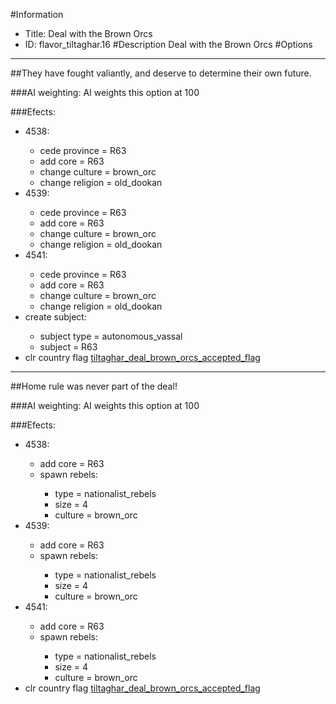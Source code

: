 #Information
 - Title: Deal with the Brown Orcs
 - ID: flavor_tiltaghar.16
#Description
Deal with the Brown Orcs
#Options

___
##They have fought valiantly, and deserve to determine their own future.

###AI weighting:
AI weights this option at 100


###Efects:<ul><li>4538:</li><ul><li>cede province = R63</li><li>add core = R63</li><li>change culture = brown_orc</li><li>change religion = old_dookan</li></ul><li>4539:</li><ul><li>cede province = R63</li><li>add core = R63</li><li>change culture = brown_orc</li><li>change religion = old_dookan</li></ul><li>4541:</li><ul><li>cede province = R63</li><li>add core = R63</li><li>change culture = brown_orc</li><li>change religion = old_dookan</li></ul><li>create subject:</li><ul><li>subject type = autonomous_vassal</li><li>subject = R63</li></ul><li>clr country flag [tiltaghar_deal_brown_orcs_accepted_flag](../flags/tiltaghar_deal_brown_orcs_accepted_flag.md)</li></ul>

___
##Home rule was never part of the deal!

###AI weighting:
AI weights this option at 100


###Efects:<ul><li>4538:</li><ul><li>add core = R63</li><li>spawn rebels:</li><ul><li>type = nationalist_rebels</li><li>size = 4</li><li>culture = brown_orc</li></ul></ul><li>4539:</li><ul><li>add core = R63</li><li>spawn rebels:</li><ul><li>type = nationalist_rebels</li><li>size = 4</li><li>culture = brown_orc</li></ul></ul><li>4541:</li><ul><li>add core = R63</li><li>spawn rebels:</li><ul><li>type = nationalist_rebels</li><li>size = 4</li><li>culture = brown_orc</li></ul></ul><li>clr country flag [tiltaghar_deal_brown_orcs_accepted_flag](../flags/tiltaghar_deal_brown_orcs_accepted_flag.md)</li></ul>
